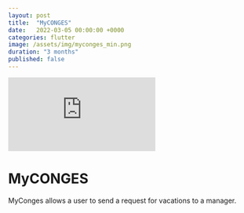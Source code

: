 ```yaml
---
layout: post
title:  "MyCONGES"
date:   2022-03-05 00:00:00 +0000
categories: flutter
image: /assets/img/myconges_min.png
duration: "3 months"
published: false
---
```


<div class="video-container">
<iframe src="https://www.youtube.com/embed/rcnQ2fjzthY" title="YouTube video player" frameborder="0" allow="accelerometer; autoplay; clipboard-write; encrypted-media; gyroscope; picture-in-picture" allowfullscreen></iframe>
</div>



# MyCONGES

MyConges allows a user to send a request for vacations to a manager.

